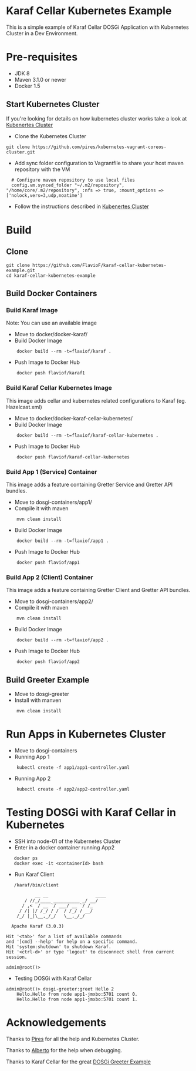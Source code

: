 Karaf Cellar Kubernetes Example
============================
This is a simple example of Karaf Cellar DOSGi Application with Kubernetes Cluster in a Dev Environment.

# Pre-requisites

* JDK 8
* Maven 3.1.0 or newer
* Docker 1.5

## Start Kubernetes Cluster
If you're looking for details on how kubernetes cluster works take a look at [Kubenertes Cluster](https://github.com/pires/kubernetes-vagrant-coreos-cluster)

* Clone the Kubernetes Cluster
```
git clone https://github.com/pires/kubernetes-vagrant-coreos-cluster.git
```
* Add sync folder configuration to Vagrantfile to share your host maven repository with the VM
```
  # Configure maven repository to use local files
  config.vm.synced_folder "~/.m2/repository", "/home/core/.m2/repository", :nfs => true, :mount_options => ['nolock,vers=3,udp,noatime']
```
* Follow the instructions described in [Kubenertes Cluster](https://github.com/pires/kubernetes-vagrant-coreos-cluster)

# Build

## Clone
```
git clone https://github.com/FlavioF/karaf-cellar-kubernetes-example.git
cd karaf-cellar-kubernetes-example
```

## Build Docker Containers
### Build Karaf Image
Note: You can use an available image

* Move to docker/docker-karaf/
* Build Docker Image
```
    docker build --rm -t=flaviof/karaf .
```
* Push Image to Docker Hub
```
    docker push flaviof/karaf1
```
### Build Karaf Cellar Kubernetes Image
This image adds cellar and kubernetes related configurations to Karaf (eg. Hazelcast.xml)

* Move to docker/docker-karaf-cellar-kubernetes/
* Build Docker Image
```
    docker build --rm -t=flaviof/karaf-cellar-kubernetes .
```
* Push Image to Docker Hub
```
    docker push flaviof/karaf-cellar-kubernetes
```

### Build App 1 (Service) Container
This image adds a feature containing Gretter Service and Gretter API bundles.

* Move to dosgi-containers/app1/
* Compile it with maven
```
    mvn clean install
```
* Build Docker Image
```
    docker build --rm -t=flaviof/app1 .
```
* Push Image to Docker Hub
```
    docker push flaviof/app1
```

### Build App 2 (Client) Container
This image adds a feature containing Gretter Client and Gretter API bundles.

* Move to dosgi-containers/app2/
* Compile it with maven
```
    mvn clean install
```
* Build Docker Image
```
    docker build --rm -t=flaviof/app2 .
```
* Push Image to Docker Hub
```
    docker push flaviof/app2
```

## Build Greeter Example
* Move to dosgi-greeter
* Install with manven
```
    mvn clean install
```

# Run Apps in Kubernetes Cluster
* Move to dosgi-containers
* Running App 1
```
    kubectl create -f app1/app1-controller.yaml 
```
* Running App 2
```
    kubectl create -f app2/app2-controller.yaml 
```

# Testing DOSGi with Karaf Cellar in Kubernetes
* SSH into node-01 of the Kubernetes Cluster
* Enter in a docker container running App2
```
   docker ps
   docker exec -it <containerId> bash
```
* Run Karaf Client
```
   /karaf/bin/client

           __ __                  ____      
       / //_/____ __________ _/ __/      
      / ,<  / __ `/ ___/ __ `/ /_        
     / /| |/ /_/ / /  / /_/ / __/        
    /_/ |_|\__,_/_/   \__,_/_/         

  Apache Karaf (3.0.3)

Hit '<tab>' for a list of available commands
and '[cmd] --help' for help on a specific command.
Hit 'system:shutdown' to shutdown Karaf.
Hit '<ctrl-d>' or type 'logout' to disconnect shell from current session.

admin@root()> 
```

* Testing DOSGi with Karaf Cellar
```
admin@root()> dosgi-greeter:greet Hello 2
    Hello.Hello from node app1-jmxbo:5701 count 0.
    Hello.Hello from node app1-jmxbo:5701 count 1.
```

# Acknowledgements

Thanks to [Pires](https://github.com/pires) for all the help and Kubernetes Cluster.

Thanks to [Alberto](https://github.com/albertocsm) for the help when debugging.

Thanks to Karaf Cellar for the great [DOSGi Greeter Example](https://github.com/apache/karaf-cellar/tree/master/samples/dosgi-greeter) 
